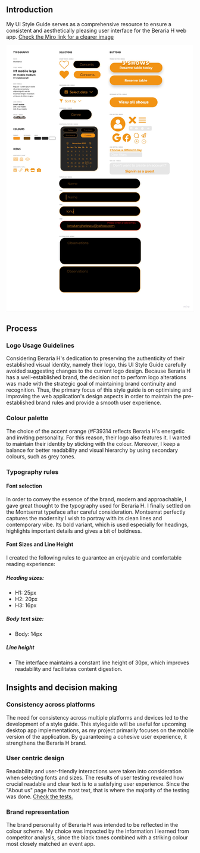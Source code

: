 ## Introduction 

My UI Style Guide serves as a comprehensive resource to ensure a consistent and aesthetically pleasing user interface for the Beraria H web app. [Check the Miro link for a clearer image](https://miro.com/app/board/uXjVMj2Vrlo=/?moveToWidget=3458764572681324298&cot=14)

![BerariaH_App_-_Style_guide](uploads/49692c5dc99db5b195be258de3c15dff/BerariaH_App_-_Style_guide.jpg)

## Process

### Logo Usage Guidelines
Considering Beraria H's dedication to preserving the authenticity of their established visual identity, namely their logo, this UI Style Guide carefully avoided suggesting changes to the current logo design. Because Beraria H has a well-established brand, the decision not to perform logo alterations was made with the strategic goal of maintaining brand continuity and recognition.  Thus, the primary focus of this style guide is on optimising and improving the web application's design aspects in order to maintain the pre-established brand rules and provide a smooth user experience.

### Colour palette
The choice of the accent orange (#F39314 reflects Beraria H's energetic and inviting personality.  For this reason, their logo also features it. I wanted to maintain their identity by sticking with the colour.  Moreover, I keep a balance for better readability and visual hierarchy by using secondary colours, such as grey tones.

### Typography rules

#### Font selection
In order to convey the essence of the brand, modern and approachable, I gave great thought to the typography used for Beraria H. I finally settled on the Montserrat typeface after careful consideration. Montserrat perfectly captures the modernity I wish to portray with its clean lines and contemporary vibe. Its bold variant, which is used especially for headings, highlights important details and gives a bit of boldness.

#### Font Sizes and Line Height
I created the following rules to guarantee an enjoyable and comfortable reading experience:

##### Heading sizes:
- H1: 25px
- H2: 20px
- H3: 16px

##### Body text size:
- Body: 14px

##### Line height
- The interface maintains a constant line height of 30px, which improves readability and facilitates content digestion.

## Insights and decision making

### Consistency across platforms
The need for consistency across multiple platforms and devices led to the development of a style guide. This styleguide will be useful for upcoming desktop app implementations, as my project primarily focuses on the mobile version of the application. By guaranteeing a cohesive user experience, it strengthens the Beraria H brand.

### User centric design
Readability and user-friendly interactions were taken into consideration when selecting fonts and sizes. The results of user testing revealed how crucial readable and clear text is to a satisfying user experience. Since the "About us" page has the most text, that is where the majority of the testing was done. [Check the tests.](url)

### Brand representation
The brand personality of Beraria H was intended to be reflected in the colour scheme. My choice was impacted by the information I learned from competitor analysis, since the black tones combined with a striking colour most closely matched an event app.




